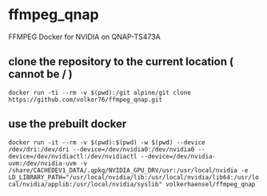 # ffmpeg_qnap
FFMPEG Docker for NVIDIA on QNAP-TS473A


## clone the repository to the current location ( cannot be / )
`docker run -ti --rm -v $(pwd):/git alpine/git clone https://github.com/volker76/ffmpeg_qnap.git`

## use the prebuilt docker
`docker run -it --rm -v $(pwd):$(pwd) -w $(pwd) --device /dev/dri:/dev/dri --device=/dev/nvidia0:/dev/nvidia0 --device=/dev/nvidiactl:/dev/nvidiactl --device=/dev/nvidia-uvm:/dev/nvidia-uvm -v /share/CACHEDEV1_DATA/.qpkg/NVIDIA_GPU_DRV/usr:/usr/local/nvidia -e LD_LIBRARY_PATH="/usr/local/nvidia/lib:/usr/local/nvidia/lib64:/usr/local/nvidia/applib:/usr/local/nvidia/syslib" volkerhaensel/ffmpeg_qnap`

